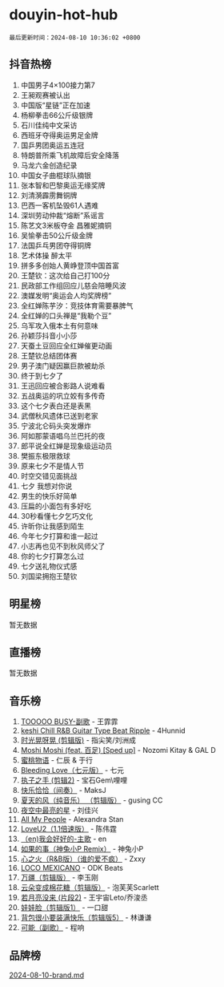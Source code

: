 # douyin-hot-hub

`最后更新时间：2024-08-10 10:36:02 +0800`

## 抖音热榜

1. 中国男子4×100接力第7
1. 王昶观赛被认出
1. 中国版“星链”正在加速
1. 杨柳拳击66公斤级银牌
1. 石川佳纯中文采访
1. 西班牙夺得奥运男足金牌
1. 国乒男团奥运五连冠
1. 特朗普所乘飞机故障后安全降落
1. 马龙六金创造纪录
1. 中国女子曲棍球队摘银
1. 张本智和巴黎奥运无缘奖牌
1. 刘清漪霹雳舞铜牌
1. 巴西一客机坠毁61人遇难
1. 深圳劳动仲裁“熔断”系谣言
1. 陈艺文3米板夺金 昌雅妮摘铜
1. 吴愉拳击50公斤级金牌
1. 法国乒乓男团夺得铜牌
1. 艺术体操 醉太平
1. 拼多多创始人黄峥登顶中国首富
1. 王楚钦：这次给自己打100分
1. 民政部工作组回应儿慈会陪睡风波
1. 澳媒发明“奥运会人均奖牌榜”
1. 全红婵陈芋汐：竞技体育需要暴脾气
1. 全红婵的口头禅是“我勒个豆”
1. 乌军攻入俄本土有何意味
1. 孙颖莎抖音小小莎
1. 天蚕土豆回应全红婵催更动画
1. 王楚钦总结团体赛
1. 男子澳门疑因赢巨款被劫杀
1. 终于到七夕了
1. 王迅回应被合影路人说难看
1. 五战奥运的巩立姣有多传奇
1. 这个七夕表白还是表黑
1. 武僧秋风遗体已送到老家
1. 宁波北仑码头突发爆炸
1. 阿如那蒙语唱乌兰巴托的夜
1. 郎平说全红婵是现象级运动员
1. 樊振东极限救球
1. 原来七夕不是情人节
1. 时空交错见面挑战
1. 七夕 我想对你说
1. 男生的快乐好简单
1. 压扁的小面包有多好吃
1. 30秒看懂七夕乞巧文化
1. 许昕你让我感到陌生
1. 今年七夕打算和谁一起过
1. 小志再也见不到秋风师父了
1. 你的七夕打算怎么过
1. 七夕送礼物仪式感
1. 刘国梁拥抱王楚钦

## 明星榜

暂无数据

## 直播榜

暂无数据

## 音乐榜

1. [TOOOOO BUSY-副歌](https://sf5-hl-cdn-tos.douyinstatic.com/obj/tos-cn-ve-2774/o0fmjGZetNDjSM5EimFs2QlzBg30YgByJMRQrC) - 王霏霏
1. [keshi Chill R&B Guitar Type Beat Ripple](https://sf5-hl-cdn-tos.douyinstatic.com/obj/tos-cn-ve-2774/okQIfmitAB3HpgZQo0YCEFEACcDhQngn0fkFIC) - 4Hunnid
1. [时光晃呀晃 (剪辑版)](https://sf3-cdn-tos.douyinstatic.com/obj/tos-cn-ve-2774/o8ACeQem3gwI1x3GIYGAfKG0LJebKFRJDwRwyW) - 指尖笑/刘洲成
1. [Moshi Moshi (feat. 百足) [Sped up]](https://sf5-hl-cdn-tos.douyinstatic.com/obj/tos-cn-ve-2774/ocCPFQcXJLeroaIdQLIGAoeeYM3OAUYGDguHXz) - Nozomi Kitay & GAL D
1. [蜜桃物语](https://sf3-cdn-tos.douyinstatic.com/obj/tos-cn-ve-2774/oIhOSCZtIACtYU4XQkngiW9kCBfVD1Fz9IYeqL) - 仁辰 & 于行
1. [Bleeding Love（七元版）](https://sf5-hl-cdn-tos.douyinstatic.com/obj/tos-cn-ve-2774/oEgC9eZFHQ1MfSRnrfkzFp8AayDWqAQMABBgUs) - 七元
1. [执子之手 (剪辑2)](https://sf3-cdn-tos.douyinstatic.com/obj/tos-cn-ve-2774/oUoZLQjCc31XzqsBnBQUNgeKtYPBcgbFDwtfcu) - 宝石Gem\哩哩
1. [快乐恰恰（间奏）](https://sf6-cdn-tos.douyinstatic.com/obj/tos-cn-ve-2774/oMesum3HvWQXJxuMFeVYzf54o2QzH5aEBPOCAn) - MaksJ
1. [夏天的风（纯音乐） （剪辑版）](https://sf5-hl-cdn-tos.douyinstatic.com/obj/tos-cn-ve-2774/oUzLjBZZFQAoNRmGokEeD5zfQCObp6UeFAnTa6) - gusing CC
1. [夜空中最亮的星](https://sf3-cdn-tos.douyinstatic.com/obj/tos-cn-ve-2774/o4IfgGwqqnFeXEMGaS8JBzJAdayAaCeoxqbjCD) - 刘佳兴
1. [All My People](https://sf5-hl-cdn-tos.douyinstatic.com/obj/tos-cn-ve-2774/c7773e6b7c3f4bd9b26cd85b0cfa4eff) - Alexandra Stan
1. [LoveU2（1.1倍速版）](https://sf3-cdn-tos.douyinstatic.com/obj/tos-cn-ve-2774/oQMeDffLaEmgMwgCOEMAFCI6INzoFPgWdD0rsa) - 陈伟霆
1. [（en)我会好好的-主歌](https://sf3-cdn-tos.douyinstatic.com/obj/tos-cn-ve-2774/oUrYpIdrvCbA8m8yAZjbMWjUkL6tiinWMkBTs) - en
1. [如果的事（神兔小P Remix）](https://sf5-hl-cdn-tos.douyinstatic.com/obj/tos-cn-ve-2774/okHtAffz3g4ZB0BMQn9iC9BC6AciI3xCmgQTqt) - 神兔小P
1. [心之火（R&B版）（谁的爱不疯）](https://sf5-hl-cdn-tos.douyinstatic.com/obj/tos-cn-ve-2774/okemkEDaIBBE3OosftCgMxlFkLQZRw37t36ZQv) - Zxxy
1. [LOCO MEXICANO](https://sf5-hl-cdn-tos.douyinstatic.com/obj/tos-cn-ve-2774/owxVoxJorA4ILBfsMAjU6t7O1xW9w0tS7EYzh6) - ODK Beats
1. [万疆（剪辑版）](https://sf5-hl-cdn-tos.douyinstatic.com/obj/tos-cn-ve-2774/ooG7oVgFlDTelKCjCsTTobQvbdtj1BBQXnfZd8) - 李玉刚
1. [云朵变成棉花糖（剪辑版）](https://sf5-hl-cdn-tos.douyinstatic.com/obj/tos-cn-ve-2774/o8LC84GQLALFfXeyJmh8KE61byVQYMMeAZLfEI) - 泡芙芙Scarlett
1. [若月亮没来 (片段2)](https://sf3-cdn-tos.douyinstatic.com/obj/tos-cn-ve-2774/ocQavLLjkCOeDxGyYeIMGgNAIwJ0QXE1Ve3Fzv) - 王宇宙Leto/乔浚丞
1. [娃娃脸（剪辑版1）](https://sf5-hl-cdn-tos.douyinstatic.com/obj/tos-cn-ve-2774/oIimSCgQoNUePTAZ1Ba7TeADY4KetGYsVFeaaB) - 一口甜
1. [背包很小要装满快乐（剪辑版5）](https://sf5-hl-cdn-tos.douyinstatic.com/obj/tos-cn-ve-2774/oUqSJIiBjw2pxsBAiQRmkbZGJrlGCMBPpIW90) - 林谦谦
1. [可能（副歌）](https://sf3-cdn-tos.douyinstatic.com/obj/tos-cn-ve-2774/cde1731888894259b333569393c2fb51) - 程响

## 品牌榜

[2024-08-10-brand.md](2024-08-10-brand.md)
